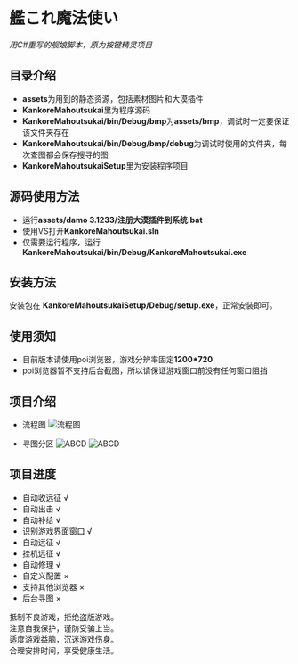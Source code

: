 # 艦これ魔法使い

*用C#重写的舰娘脚本，原为按键精灵项目*

## 目录介绍

- **assets**为用到的静态资源，包括素材图片和大漠插件
- **KankoreMahoutsukai**里为程序源码
- **KankoreMahoutsukai/bin/Debug/bmp**为**assets/bmp**，调试时一定要保证该文件夹存在
- **KankoreMahoutsukai/bin/Debug/bmp/debug**为调试时使用的文件夹，每次查图都会保存搜寻的图
- **KankoreMahoutsukaiSetup**里为安装程序项目

## 源码使用方法

- 运行**assets/damo 3.1233/注册大漠插件到系统.bat**
- 使用VS打开**KankoreMahoutsukai.sln**
- 仅需要运行程序，运行**KankoreMahoutsukai/bin/Debug/KankoreMahoutsukai.exe**

## 安装方法

安装包在 **KankoreMahoutsukaiSetup/Debug/setup.exe**，正常安装即可。

## 使用须知

- 目前版本请使用poi浏览器，游戏分辨率固定**1200*720**
- poi浏览器暂不支持后台截图，所以请保证游戏窗口前没有任何窗口阻挡

## 项目介绍

- 流程图
  ![流程图](https://raw.githubusercontent.com/Sakurai233/KankoreMahoutsukai/develop/README/%E6%B5%81%E7%A8%8B%E5%9B%BE.png)

- 寻图分区
  ![ABCD](https://raw.githubusercontent.com/Sakurai233/KankoreMahoutsukai/develop/README/ABCD.bmp)
  ![ABCD](https://raw.githubusercontent.com/Sakurai233/KankoreMahoutsukai/develop/README/EF.bmp)


## 项目进度
- 自动收远征 √
- 自动出击 √
- 自动补给 √
- 识别游戏界面窗口 √
- 自动远征 √
- 挂机远征 √
- 自动修理 √
- 自定义配置 ×
- 支持其他浏览器 ×
- 后台寻图 ×

抵制不良游戏，拒绝盗版游戏。<br>
注意自我保护，谨防受骗上当。<br>
适度游戏益脑，沉迷游戏伤身。<br>
合理安排时间，享受健康生活。
